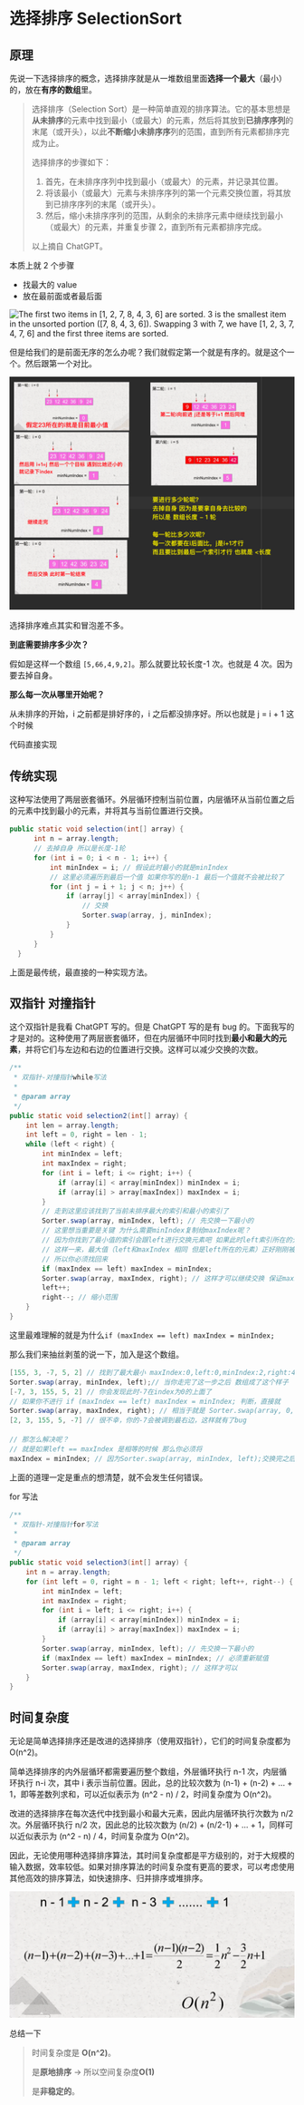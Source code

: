 # 选择排序 SelectionSort

## 原理

先说一下选择排序的概念，选择排序就是从一堆数组里面**选择一个最大**（最小）的，放在**有序的数组**里。

> 选择排序（Selection Sort）是一种简单直观的排序算法。它的基本思想是**从未排序**的元素中找到最小（或最大）的元素，然后将其放到**已排序序列**的末尾（或开头），以此**不断缩小未排序序**列的范围，直到所有元素都排序完成为止。
>
> 选择排序的步骤如下：
>
> 1. 首先，在未排序序列中找到最小（或最大）的元素，并记录其位置。
> 2. 将该最小（或最大）元素与未排序序列的第一个元素交换位置，将其放到已排序序列的末尾（或开头）。
> 3. 然后，缩小未排序序列的范围，从剩余的未排序元素中继续找到最小（或最大）的元素，并重复步骤 2，直到所有元素都排序完成。
>
> 以上摘自 ChatGPT。

本质上就 2 个步骤

- 找最大的 value
- 放在最前面或者最后面

![The first two items in [1, 2, 7, 8, 4, 3, 6] are sorted. 3 is the smallest item in the unsorted portion ([7, 8, 4, 3, 6]). Swapping 3 with 7, we have [1, 2, 3, 7, 4, 7, 6] and the first three items are sorted.](https://www.interviewcake.com/images/svgs/selection_sort__preview.svg?bust=204)

但是给我们的是前面无序的怎么办呢？我们就假定第一个就是有序的。就是这个一个。然后跟第一个对比。

![image-20230605153328770](https://raw.githubusercontent.com/chihokyo/image_host/develop/image-20230605153328770.png)

选择排序难点其实和冒泡差不多。

**到底需要排序多少次？**

假如是这样一个数组 `[5,66,4,9,2]`。那么就要比较长度-1 次。也就是 4 次。因为要去掉自身。

**那么每一次从哪里开始呢？**

从未排序的开始，i 之前都是排好序的，i 之后都没排序好。所以也就是 j = i + 1 这个时候

代码直接实现

## 传统实现

这种写法使用了两层嵌套循环。外层循环控制当前位置，内层循环从当前位置之后的元素中找到最小的元素，并将其与当前位置进行交换。

```java
public static void selection(int[] array) {
      int n = array.length;
      // 去掉自身 所以是长度-1轮
      for (int i = 0; i < n - 1; i++) {
          int minIndex = i; // 假设此时最小的就是minIndex
          // 这里必须遍历到最后一个值 如果你写的是n-1 最后一个值就不会被比较了
          for (int j = i + 1; j < n; j++) {
              if (array[j] < array[minIndex]) {
                  // 交换
                  Sorter.swap(array, j, minIndex);
              }
          }
      }
  }
```

上面是最传统，最直接的一种实现方法。

## 双指针 对撞指针

这个双指针是我看 ChatGPT 写的。但是 ChatGPT 写的是有 bug 的。下面我写的才是对的。这种使用了两层嵌套循环，但在内层循环中同时找到**最小和最大的元素**，并将它们与左边和右边的位置进行交换。这样可以减少交换的次数。

```java
/**
 * 双指针-对撞指针while写法
 *
 * @param array
 */
public static void selection2(int[] array) {
    int len = array.length;
    int left = 0, right = len - 1;
    while (left < right) {
        int minIndex = left;
        int maxIndex = right;
        for (int i = left; i <= right; i++) {
            if (array[i] < array[minIndex]) minIndex = i;
            if (array[i] > array[maxIndex]) maxIndex = i;
        }
        // 走到这里应该找到了当前未排序最大的索引和最小的索引了
        Sorter.swap(array, minIndex, left); // 先交换一下最小的
        // 这里想当重要是关键 为什么需要minIndex复制给maxIndex呢？
        // 因为你找到了最小值的索引会跟left进行交换元素吧 如果此时left索引所在的元素就是最大值
        // 这样一来，最大值（left和maxIndex 相同 但是left所在的元素）正好刚刚被你给换走了。换到哪里去了？换到了minIndex去了
        // 所以你必须找回来
        if (maxIndex == left) maxIndex = minIndex;
        Sorter.swap(array, maxIndex, right); // 这样才可以继续交换 保证maxIndex目前所在的元素依然是最大值
        left++;
        right--; // 缩小范围
    }
}
```

这里最难理解的就是为什么`if (maxIndex == left) maxIndex = minIndex;`

那么我们来抽丝剥茧的说一下，加入是这个数组。

```java
[155, 3, -7, 5, 2] // 找到了最大最小 maxIndex:0,left:0,minIndex:2,right:4
Sorter.swap(array, minIndex, left);// 当你走完了这一步之后 数组成了这个样子
[-7, 3, 155, 5, 2] // 你会发现此时-7在index为0的上面了
// 如果你不进行 if (maxIndex == left) maxIndex = minIndex; 判断，直接就
Sorter.swap(array, maxIndex, right); // 相当于就是 Sorter.swap(array, 0, 4); 索引为0和4交换
[2, 3, 155, 5, -7] // 很不幸，你的-7会被调到最右边，这样就有了bug

// 那怎么解决呢？
// 就是如果left == maxIndex 是相等的时候 那么你必须将
maxIndex = minIndex; // 因为Sorter.swap(array, minIndex, left);交换完之后此时minIndex代表的就不是最小值，而是刚才的left
```

上面的道理一定是重点的想清楚，就不会发生任何错误。

for 写法

```java
/**
 * 双指针-对撞指针for写法
 *
 * @param array
 */
public static void selection3(int[] array) {
    int n = array.length;
    for (int left = 0, right = n - 1; left < right; left++, right--) {
        int minIndex = left;
        int maxIndex = right;
        for (int i = left; i <= right; i++) {
            if (array[i] < array[minIndex]) minIndex = i;
            if (array[i] > array[maxIndex]) maxIndex = i;
        }
        Sorter.swap(array, minIndex, left); // 先交换一下最小的
        if (maxIndex == left) maxIndex = minIndex; // 必须重新赋值
        Sorter.swap(array, maxIndex, right); // 这样才可以
    }
}
```

## 时间复杂度

无论是简单选择排序还是改进的选择排序（使用双指针），它们的时间复杂度都为 O(n^2)。

简单选择排序的内外层循环都需要遍历整个数组，外层循环执行 n-1 次，内层循环执行 n-i 次，其中 i 表示当前位置。因此，总的比较次数为 (n-1) + (n-2) + ... + 1，即等差数列求和，可以近似表示为 (n^2 - n) / 2，时间复杂度为 O(n^2)。

改进的选择排序在每次迭代中找到最小和最大元素，因此内层循环执行次数为 n/2 次。外层循环执行 n/2 次，因此总的比较次数为 (n/2) + (n/2-1) + ... + 1，同样可以近似表示为 (n^2 - n) / 4，时间复杂度为 O(n^2)。

因此，无论使用哪种选择排序算法，其时间复杂度都是平方级别的，对于大规模的输入数据，效率较低。如果对排序算法的时间复杂度有更高的要求，可以考虑使用其他高效的排序算法，如快速排序、归并排序或堆排序。

![image-20230605155732763](https://raw.githubusercontent.com/chihokyo/image_host/develop/image-20230605155732763.png)

总结一下

> 时间复杂度是 **O(n^2)**。
>
> 是**原地排序** → 所以空间复杂度**O(1)**
>
> 是**非稳定的**。

